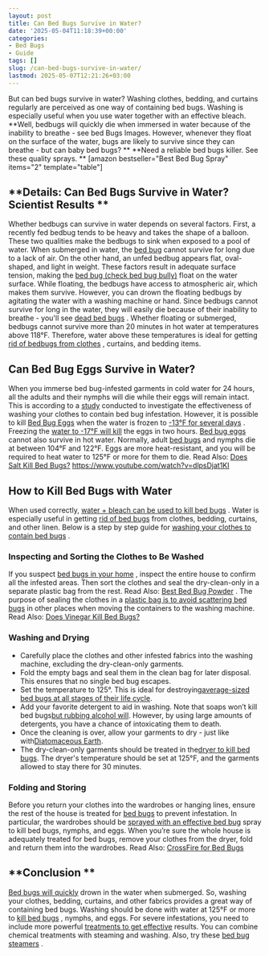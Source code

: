```yaml
---
layout: post
title: Can Bed Bugs Survive in Water?
date: '2025-05-04T11:18:39+00:00'
categories:
- Bed Bugs
- Guide
tags: []
slug: /can-bed-bugs-survive-in-water/
lastmod: 2025-05-07T12:21:26+03:00
---
```


But can bed bugs survive in water? Washing clothes, bedding, and curtains regularly are perceived as one way of containing bed bugs. Washing is especially useful when you use water together with an effective bleach.
**Well, bedbugs will quickly die when immersed in water because of the inability to breathe - see bed Bugs Images. However, whenever they float on the surface of the water, bugs are likely to survive since they can breathe - but can baby bed bugs? **
**Need a reliable bed bugs killer. See these quality sprays. **
[amazon bestseller="Best Bed Bug Spray" items="2" template="table"]
## **Details: Can Bed Bugs Survive in Water? Scientist Results **
Whether bedbugs can survive in water depends on several factors. First, a recently fed bedbug tends to be heavy and takes the shape of a balloon. These two qualities make the bedbugs to sink when exposed to a pool of water.
When submerged in water, the
[bed bug](https://pestpolicy.com/are-bed-bug-eggs-hard-or-soft/)
cannot survive for long due to a lack of air. On the other hand, an unfed bedbug appears flat, oval-shaped, and light in weight.
These factors result in adequate surface tension, making the
[bed bug (check bed bug bully)](https://pestpolicy.com/bed-bug-bully-review/)
float on the water surface. While floating, the bedbugs have access to atmospheric air, which makes them survive.
However, you can drown the floating bedbugs by agitating the water with a washing machine or hand. Since bedbugs cannot survive for long in the water, they will easily die because of their inability to breathe - you'll see
[dead bed bugs](https://pestpolicy.com/dead-bed-bugs/)
.
Whether floating or submerged, bedbugs cannot survive more than 20 minutes in hot water at temperatures above 118°F. Therefore, water above these temperatures is ideal for getting
[rid of bedbugs from clothes](https://pestpolicy.com/how-to-get-rid-of-fleas-on-clothes-and-bedding/)
, curtains, and bedding items.
## **Can Bed Bug Eggs Survive in Water?**
When you immerse bed bug-infested garments in cold water for 24 hours, all the adults and their nymphs will die while their eggs will remain intact.
This is according to a
[study](http://insectsinthecity.blogspot.com/2010/03/guidelines-for-killing-bed-bugs-in.html)
conducted to investigate the effectiveness of washing your clothes to contain bed bug infestation.
However, it is possible to kill
[Bed Bug Eggs](https://pestpolicy.com/bed-bug-eggs/)
when the water is frozen to
[-13°F for several days](https://academic.oup.com/jee/article/106/6/2433/2962119)
. Freezing the
[water to -17°F will kill](https://pestpolicy.com/do-water-purification-tablets-kill-viruses/)
the eggs in two hours.
[Bed bug eggs](https://pestpolicy.com/how-to-kill-bed-bug-eggs/)
cannot also survive in hot water. Normally, adult
[bed bugs](https://pestpolicy.com/what-does-bed-bug-poop-look-like/)
and nymphs die at between 104°F and 122°F. Eggs are more heat-resistant, and you will be required to heat water to 125°F or more for them to die. Read Also:
[Does Salt Kill Bed Bugs?](https://pestpolicy.com/does-salt-kill-bed-bugs/)
https://www.youtube.com/watch?v=dlpsDjat1KI
## **How to Kill Bed Bugs with Water**
When used correctly,
[water + bleach can be used to kill bed bugs](https://pestpolicy.com/does-bleach-kill-bed-bugs/)
. Water is especially useful in getting
[rid of bed bugs](https://pestpolicy.com/how-to-get-rid-of-bed-bugs-fast/)
from clothes, bedding, curtains, and other linen. Below is a step by step guide for
[washing your clothes to contain bed bugs](https://pestpolicy.com/home-remedies-for-bed-bugs/)
.
### **Inspecting and Sorting the Clothes to Be Washed**
If you suspect
[bed bugs in your home](https://pestpolicy.com/ortho-home-defense-dual-action-bed-bug-killer-review/)
, inspect the entire house to confirm all the infested areas. Then sort the clothes and seal the dry-clean-only in a separate plastic bag from the rest. Read Also:
[Best Bed Bug Powder](https://pestpolicy.com/best-bed-bug-powder/)
.
The purpose of sealing the clothes in a
[plastic bag is to avoid scattering bed bugs](https://pestpolicy.com/can-bed-bugs-climb-metal-or-plastic/)
in other places when moving the containers to the washing machine. Read Also:
[Does Vinegar Kill Bed Bugs?](https://pestpolicy.com/does-vinegar-kill-bed-bugs/)
### **Washing and Drying**
- Carefully place the clothes and other infested fabrics into the washing machine, excluding the dry-clean-only garments.
- Fold the empty bags and seal them in the clean bag for later disposal. This ensures that no single bed bug escapes.
- Set the temperature to 125°. This is ideal for destroying[average-sized bed bugs at all stages of their life cycle](https://pestpolicy.com/how-big-are-bed-bugs/).
- Add your favorite detergent to aid in washing. Note that soaps won’t kill bed bugs[but rubbing alcohol will](https://pestpolicy.com/does-rubbing-alcohol-kill-bed-bugs/). However, by using large amounts of detergents, you have a chance of intoxicating them to death.
- Once the cleaning is over, allow your garments to dry - just like with[Diatomaceous Earth](https://pestpolicy.com/does-diatomaceous-earth-kill-bed-bugs/).
- The dry-clean-only garments should be treated in the[dryer to kill bed bugs](https://pestpolicy.com/does-dryer-kill-bed-bugs/). The dryer's temperature should be set at 125°F, and the garments allowed to stay there for 30 minutes.
### **Folding and Storing**
Before you return your clothes into the wardrobes or hanging lines, ensure the rest of the house is treated for
[bed bugs](https://pestpolicy.com/what-causes-bed-bugs/)
to prevent infestation.
In particular, the wardrobes should be
[sprayed with an effective bed bug](https://pestpolicy.com/best-bed-bug-spray/)
spray to kill bed bugs, nymphs, and eggs.
When you’re sure the whole house is adequately treated for bed bugs, remove your clothes from the dryer, fold and return them into the wardrobes. Read Also:
[CrossFire for Bed Bugs](https://pestpolicy.com/crossfire-for-bed-bugs/)
## **Conclusion **
[Bed bugs will quickly](https://pestpolicy.com/do-bed-bugs-jump/)
drown in the water when submerged. So, washing your clothes, bedding, curtains, and other fabrics provides a great way of containing bed bugs. Washing should be done with water at 125°F or more to
[kill bed bugs](https://pestpolicy.com/does-lysol-kill-bed-bugs/)
, nymphs, and eggs.
For severe infestations, you need to include more powerful
[treatments to get effective](https://pestpolicy.com/soil-treatment-for-termites/)
results. You can combine chemical treatments with steaming and washing. Also, try these
[bed bug steamers](https://pestpolicy.com/best-bed-bug-steamer/)
.
